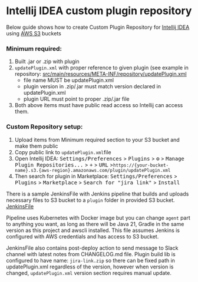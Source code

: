 # Intellij IDEA custom plugin repository

Below guide shows how to create Custom Plugin Repository for [Intellij IDEA](https://jetbrains.com) using [AWS S3](https://aws.amazon.com/s3/) buckets

### Minimum required:
1. Built .jar or .zip with plugin
2. `updatePlugin.xml` with proper reference to given plugin (see example in repository: [src/main/resources/META-INF/repository/updatePlugin.xml](src/main/resources/META-INF/repository/updatePlugin.xml) 
   - file name MUST be updatePlugin.xml
   - plugin version in .zip/.jar must match version declared in updatePlugin.xml
   - plugin URL must point to proper .zip/.jar file
3. Both above items must have public read access so Intellij can access them.

### Custom Repository setup:

1. Upload items from Minimum required section to your S3 bucket and make them public
2. Copy public link to `updatePlugin.xml`file
3. Open Intellij IDEA: <kbd>Settings/Preferences</kbd> > <kbd>Plugins</kbd> > <kbd>⚙️</kbd> > <kbd>Manage Plugin Repositories...</kbd> > <kbd>+</kbd> > <kbd>URL</kbd> >`https://{your-bucket-name}.s3.{aws-region}.amazonaws.com/plugin/updatePlugin.xml`
4. Then search for plugin in Marketplace: <kbd>Settings/Preferences</kbd> > <kbd>Plugins</kbd> > <kbd>
       Marketplace</kbd> > <kbd>Search for "jira link"</kbd> > <kbd>
       Install</kbd>
 

There is a sample JenkinsFile with Jenkins pipeline that builds and uploads necessary files to S3 bucket to a `plugin` folder in provided S3
bucket. [JenkinsFile](JenkinsFile)

Pipeline uses Kubernetes with Docker image but you can change `agent` part to anything you want, as long as there will be Java 21, Gradle in the same version as this project and awscli installed.
This file assumes Jenkins is configured with AWS credentials and has access to S3 bucket.

JenkinsFile also contains post-deploy action to send message
to Slack channel with latest notes from CHANGELOG.md file.
Plugin build lib is configured to have name: `jira-link.zip` so there can be fixed path in updatePlugin.xml regardless of the version, however when version is changed, `updatePlugin.xml` version section requires manual update.

